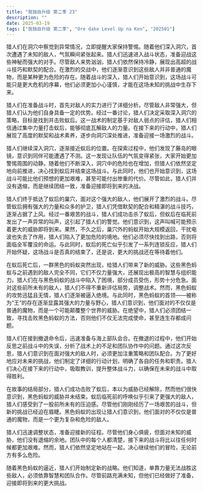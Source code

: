 ```yaml
---
title: "我独自升级 第二季 23"
description: ""
date: 2025-03-19
tags: ["我独自升级 第二季", "Ore dake Level Up na Ken", "202501"]
---
```


猎人们在洞穴中察觉到异常情况，立即提醒大家保持警惕。随着他们深入洞穴，首次遭遇了未知的敌人，气氛瞬间紧张起来。猎人们迅速进入战斗状态，准备迎战这些神秘而强大的对手。尽管敌人来势汹汹，猎人们依然保持冷静，展现出高超的战斗技巧和默契的配合。在激烈的交战中，他们逐渐意识到这些敌人并非普通的魔物，而是某种更为危险的存在。随着战斗的深入，猎人们开始意识到，这场战斗可能只是更大危机的序幕，他们必须更加小心谨慎，才能在这场未知的挑战中生存下来。

猎人们在准备战斗时，首先对敌人的实力进行了详细分析。尽管敌人非常强大，但猎人们认为他们自身具备一定的优势。经过一番讨论，猎人们决定采取深入洞穴的策略，目标是找到并击败蚁后。这一战术的制定基于对敌人弱点的评估，猎人们相信通过集中力量打击蚁后，能够彻底瓦解敌人的力量。在接下来的行动中，猎人们展现了高度的默契和战术素养，逐步向洞穴深处推进，准备迎接一场激烈的战斗。

猎人们继续深入洞穴，逐渐接近蚁后的位置。在探索过程中，他们发现了藤岛的眼镜，意识到同伴可能遭遇了不测。这一发现让队伍的气氛变得紧张，大家开始更加警惕周围的动静。随着他们不断深入，洞穴中的危险也在增加，但猎人们依然坚定地向前推进，决心找到蚁后并结束这场战斗。与此同时，他们也开始意识到，这场战斗可能比他们预想的更加艰难，甚至可能付出惨重的代价。尽管如此，猎人们并没有退缩，而是继续团结一致，准备迎接即将到来的决战。

猎人们终于抵达了蚁后的巢穴，面对这个强大的敌人，他们展开了激烈的战斗。尽管蚁后拥有强大的力量和众多的护卫，猎人们凭借默契的配合和精湛的战斗技巧，逐渐占据了上风。经过一番艰苦的战斗，猎人们成功击杀了蚁后，但蚁后在临死前发出了一声异常的叫声，这引起了猎人们的警觉。他们意识到，这声叫喊可能预示着更大的威胁即将到来。果然，不久之后，巢穴外的蚂蚁开始大规模返回，干扰电波也失去了作用，猎人们陷入了更加危险的境地。他们必须尽快找到出路，否则将面临全军覆没的命运。与此同时，蚁后的死亡似乎引发了一系列连锁反应，猎人们开始怀疑，这场战斗是否真的结束了，还是说，更大的挑战还在等待着他们。

在蚁后死亡后，一群黑色的蚂蚁突然出现，给猎人们带来了新的威胁。这些黑色蚂蚁与之前遇到的敌人完全不同，它们不仅力量强大，还展现出极高的智慧与组织能力。猎人们在与黑色蚂蚁的战斗中陷入了困境，部分成员受伤，形势十分危急。面对这些前所未有的敌人，猎人们不得不重新评估局势，调整战术。然而，黑色蚂蚁的攻势迅猛且无情，猎人们逐渐被逼入绝境。与此同时，黑色蚂蚁的首领——被称为“王”的存在逐渐显露其强大的力量与野心，猎人们意识到，他们面对的不仅仅是普通的魔物，而是一个可能颠覆整个世界的威胁。在绝望中，猎人们必须团结一致，寻找击败黑色蚂蚁的方法，否则他们不仅无法完成使命，甚至连生存都成问题。

猎人们在接到撤退命令后，迅速准备与海上部队会合。在撤退的过程中，他们开始反思之前战斗中的失误，分析了战术上的不足和团队协作中的问题。通过这次反思，猎人们意识到在面对强大的敌人时，必须更加注重策略和团队配合。为了更好地应对未来的挑战，他们制定了详细的行动计划，明确了各自的任务和职责。猎人们决心在接下来的行动中，吸取教训，提升整体战斗力，以确保在未来的战斗中取得胜利。

在故事的结局部分，猎人们成功击败了蚁后，本以为威胁已经解除，然而他们很快意识到，黑色蚂蚁的威胁并未结束。蚁后临死前的呼唤似乎引来了更强大的敌人，猎人们感受到了一股前所未有的压迫感。尽管他们刚刚经历了一场艰苦的战斗，但新的挑战已经迫在眉睫。黑色蚂蚁的出现让猎人们意识到，他们面对的不仅仅是普通的魔物，而是一个更为复杂和危险的敌人。

猎人们迅速调整状态，准备迎接新的征程。尽管他们身心俱疲，但面对未知的威胁，他们没有退缩的余地。团队中的每个人都清楚，接下来的战斗将比以往任何时候都更加艰难。然而，猎人们依然坚定地站在一起，决心继续他们的冒险，无论前方有多么危险。

随着黑色蚂蚁的逼近，猎人们开始制定新的战略。他们知道，单靠力量无法战胜这些敌人，必须依靠智慧和团队合作。尽管前路充满未知，但他们已经做好了准备，迎接即将到来的更大挑战。
